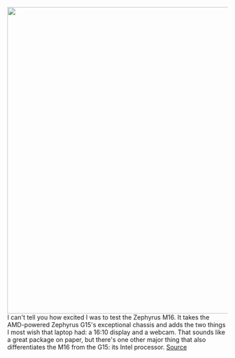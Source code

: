 <img src='https://cdn.vox-cdn.com/thumbor/TU1Nrd7BUxdiwZhS-hsVfJbxEBM=/0x0:2032x1355/1200x675/filters:focal(822x665:1146x989)/cdn.vox-cdn.com/uploads/chorus_image/image/69995466/akrales_210824_4725_0020.0.jpg' width='700px' /><br/>
I can't tell you how excited I was to test the Zephyrus M16. It takes the AMD-powered Zephyrus G15's exceptional chassis and adds the two things I most wish that laptop had: a 16:10 display and a webcam. That sounds like a great package on paper, but there's one other major thing that also differentiates the M16 from the G15: its Intel processor.
<a href='https://www.theverge.com/22726307/asus-rog-zephyrus-m16-gaming-laptop-review'> Source <a/>